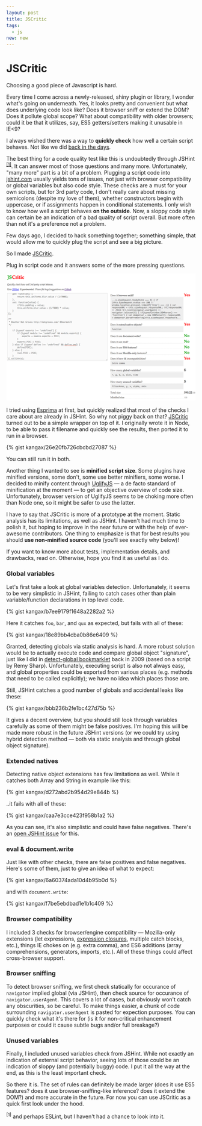 ```yaml
---
layout: post
title: JSCritic
tags:
  - js
new: new
---
```


# JSCritic

Choosing a good piece of Javascript is hard.

Every time I come across a newly-released, shiny plugin or library, I wonder what's going on underneath. Yes, it looks pretty and convenient but what does underlying code look like? Does it browser sniff or extend the DOM? Does it pollute global scope? What about compatibility with older browsers; could it be that it utilizes, say, ES5 getters/setters making it unusable in IE&lt;9?

I always wished there was a way to <b>quickly check</b> how well a certain script behaves. Not like we did [back in the days](https://groups.google.com/forum/?hl=en#!msg/comp.lang.javascript/PZDouKgwFGI/XKd8LYURyzcJ).

The best thing for a code quality test like this is undoubtedly through JSHint <sup><a href="#jshint">[1]</a></sup>. It can answer most of those questions and many more. Unfortunately, "many more" part is a bit of a problem. Plugging a script code into <a href="http://jshint.com">jshint.com</a> usually yields tons of issues, not just with browser compatibility or global variables but also code style. These checks are a must for your own scripts, but for 3rd party code, I don't really care about missing semicolons (despite my love of them), whether constructors begin with uppercase, or if assignments happen in conditional statements. I only wish to know how well a script behaves <b>on the outside</b>. Now, a sloppy code style can certain be an indication of a bad quality of script overall. But more often than not it's a preference not a problem.

Few days ago, I decided to hack something together; something simple, that would allow me to quickly plug the script and see a big picture.

So I made <a href="http://jscritic.com">JSCritic</a>.

Plug in script code and it answers some of the more pressing questions.

<a href="http://jscritic.com">
  <img src="/images/jscritic.png" style="width: 850px">
</a>

I tried using <a href="http://esprima.org">Esprima</a> at first, but quickly realized that most of the checks I care about are already in JSHint. So why not piggy back on that? <a href="http://github.com/kangax/jscritic">JSCritic</a> turned out to be a simple wrapper on top of it. I originally wrote it in Node, to be able to pass it filename and quickly see the results, then ported it to run in a browser.

<!-- <pre lang="shell"><code>
> node jscritic.js fabric.js

- Does it browser sniff?              Nope

- Does it extend native objects?      Yep (String)

- Does it use `document.write`?       Nope

- Does it use eval?                   Yep
    eval("var callback =" + js);

- Does it use ES6 features?           Nope

- Does it use Mozilla-only features?  Nope

- Does it have IE incompatibilities?  Yep (Extra comma, get/set are ES5 features)

- How many global variables?          9 (line, column, GSS, GSS_CONFIG, selector, type, callback, c, ShadowDOMPolyfill)

- How many unused variables?          47 (require, exports, escape, idPrefix, offset, flatten, _varsCache, statements, result, id, _id1, _id2, s, connector, module, props, vflFooter, col, heights, k, h, io, c, setVariable, coeff, expr, medium, strong, required, match, e, vars, tracker, exp, op, w, root, e2, e1, namesssss, self, _this, bridgessssss, names, trackersss, ifffff, node)

Total size:                           872.99KB
Minified size:                        250.75KB
</code></pre> -->

{% gist kangax/26e20fb726cbcbd27087 %}

You can still run it in both.

Another thing I wanted to see is <b>minified script size</b>. Some plugins have minified versions, some don't, some use better minifiers, some worse. I decided to minify content through <a href="https://github.com/mishoo/UglifyJS2">UglifyJS</a> — a de facto standard of minification at the moment — to get an objective overview of code size. Unfortunately, browser version of UglifyJS seems to be choking more often than Node one, so it might be safer to use the latter.

I have to say that JSCritic is more of a prototype at the moment. Static analysis has its limitations, as well as JSHint. I haven't had much time to polish it, but hoping to improve in the near future or with the help of ever-awesome contributors. One thing to emphasize is that for best results you should <b>use non-minified source code</b> (you'll see exactly why below)!

If you want to know more about tests, implementation details, and drawbacks, read on. Otherwise, hope you find it as useful as I do.

### Global variables

Let's first take a look at global variables detection. Unfortunately, it seems to be very simplistic in JSHint, failing to catch cases other than plain variable/function declarations in top level code.

<!-- <pre lang="javascript"><code>
var foo = 1;

function bar() {
  function baz () { }
  qux = 123;
}
</code></pre> -->
{% gist kangax/b7ee9179f1648a2282a2 %}

Here it catches <code>foo</code>, <code>bar</code>, and <code>qux</code> as expected, but fails with all of these:

<!-- <pre lang="javascript"><code>
(function(){ window.foo = 1; })();
(function(){ this.foo = 1; })();
(function(){ self.foo = 1; })();
(function(){ var global = this; global.foo = 1; })();
(function(){ var global = this; global.foo = 1; }).call(this);
</code></pre> -->

{% gist kangax/18e89bb4cba0b86e6409 %}

Granted, detecting globals via static analysis is hard. A more robust solution would be to actually execute code and compare global object "signature", just like I did in [detect-global bookmarklet](http://perfectionkills.com/detecting-global-variable-leaks/) back in 2009 (based on a script by Remy Sharp). Unfortunately, executing script is also not always easy, and global properties could be exported from various places (e.g. methods that need to be called explicitly); we have no idea which places those are.

Still, JSHint catches a good number of globals and accidental leaks like these:

<!-- <pre lang="javascript"><code>
var foo = 1;
    bar = 2;
</code></pre> -->

{% gist kangax/bbb236b2fe1bc427d75b %}

It gives a decent overview, but you should still look through variables carefully as some of them might be false positives. I'm hoping this will be made more robust in the future JSHint versions (or we could try using hybrid detection method — both via static analysis and through global object signature).

### Extended natives

Detecting native object extensions has few limitations as well. While it catches both Array and String in example like this:

<!-- <pre lang="javascript"><code>
(function(){
  Array.prototype.foo = function(){ };
  String.prototype.bar = 123;
})();
</code></pre> -->

{% gist kangax/d272abd2b954d29e844b %}

..it fails with all of these:

<!-- <pre lang="javascript"><code>
(function(s) {

  Object.myKeys = function(){ };

  var proto = String.prototype;
  proto.bar = 123;

  Array['prototype'].foo = 'xyz';

  s.prototype.blah = 'blah';

})(String);
</code></pre> -->

{% gist kangax/caa7e3cce423f958b1a2 %}

As you can see, it's also simplistic and could have false negatives. There's an [open JSHint issue](https://github.com/jshint/jshint/issues/1316) for this.

### eval &amp; document.write

Just like with other checks, there are false positives and false negatives. Here's some of them, just to give an idea of what to expect:

<!-- <pre lang="javascript"><code>
/* false negative

    Issues: https://github.com/jshint/jshint/issues/738
            https://github.com/jshint/jshint/issues/1204

*/
schemaEvaluator.eval(experimentId, schema);
</code></pre> -->

{% gist kangax/6a60374ada10d4b95b0d %}

and with <code>document.write</code>:

<!-- <pre lang="javascript"><code>
(function(d) {

  // catches
  document.write(1);

  // doesn't catch
  d.write(1);
  document['write'](1);

})(document);
</code></pre> -->

{% gist kangax/f7be5ebdbad1e1b1c409 %}

### Browser compatibility

I included 3 checks for browser/engine compatibility — Mozilla-only extensions (let expressions, [expression closures](/a-closer-look-at-expression-closures), multiple catch blocks, etc.), things IE chokes on (e.g. extra comma), and ES6 additions (array comprehensions, generators, imports, etc.). All of these things could affect cross-browser support.

### Browser sniffing

To detect browser sniffing, we first check statically for occurance of `navigator` implied global (via JSHint), then check source for occurance of `navigator.userAgent`. This covers a lot of cases, but obviously won't catch any obscurities, so be careful. To make things easier, a chunk of code surrounding `navigator.userAgent` is pasted for expection purposes. You can quickly check what it's there for (is it for non-critical enhancement purposes or could it cause subtle bugs and/or full breakage?)

### Unused variables

Finally, I included unused variables check from JSHint. While not exactly an indication of external script behavior, seeing lots of those could be an indication of sloppy (and potentially buggy) code. I put it all the way at the end, as this is the least important check.

So there it is. The set of rules can definitely be made larger (does it use ES5 features? does it use browser-sniffing-like inference? does it extend the DOM?) and more accurate in the future. For now you can use JSCritic as a quick first look under the hood.

<p class="footnote" id="jshint">
  <sup>[1]</sup> and perhaps ESLint, but I haven't had a chance to look into it.
</p>
